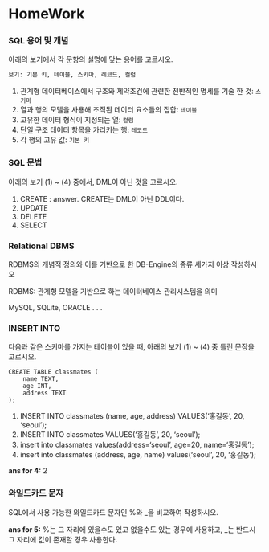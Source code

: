 # HomeWork
### SQL 용어 및 개념

아래의 보기에서 각 문항의 설명에 맞는 용어를 고르시오.

```html
보기: 기본 키, 테이블, 스키마, 레코드, 컬럼
```



1) 관계형 데이터베이스에서 구조와 제약조건에 관련한 전반적인 명세를 기술 한 것: `스키마`
2) 열과 행의 모델을 사용해 조직된 데이터 요소들의 집합: `테이블`
3) 고유한 데이터 형식이 지정되는 열: `컬럼`
4) 단일 구조 데이터 항목을 가리키는 행: `레코드`
5) 각 행의 고유 값: `기본 키`



### SQL 문법

아래의 보기 (1) ~ (4) 중에서, DML이 아닌 것을 고르시오.

1. CREATE : answer. CREATE는 DML이 아닌 DDL이다.
2. UPDATE
3. DELETE
4. SELECT



### Relational DBMS

RDBMS의 개념적 정의와 이를 기반으로 한 DB-Engine의 종류 세가지 이상 작성하시오

RDBMS: 관계형 모델을 기반으로 하는 데이터베이스 관리시스템을 의미

MySQL, SQLite, ORACLE . . .



### INSERT INTO 

다음과 같은 스키마를 가지는 테이블이 있을 때, 아래의 보기 (1) ~ (4) 중 틀린 문장을 고르시오. 

```sqlite
CREATE TABLE classmates (
	name TEXT,
    age INT,
    address TEXT
);
```

1. INSERT INTO classmates (name, age, address) VALUES(‘홍길동’, 20, ‘seoul’); 
2. INSERT INTO classmates VALUES(‘홍길동’, 20, ‘seoul’);
3. insert into classmates values(address=‘seoul’, age=20, name=‘홍길동’);
4. insert into classmates (address, age, name) values(‘seoul’, 20, ‘홍길동’);

**ans for 4:** 2

### 와일드카드 문자 

SQL에서 사용 가능한 와일드카드 문자인 %와 _을 비교하여 작성하시오.

**ans for 5:** %는 그 자리에 있을수도 있고 없을수도 있는 경우에 사용하고, _는 반드시 그 자리에 값이 존재할 경우 사용한다.